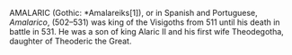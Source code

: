 AMALARIC (Gothic: *Amalareiks[1]), or in Spanish and Portuguese, _Amalarico_, (502–531) was king of the Visigoths from 511 until his death in battle in 531. He was a son of king Alaric II and his first wife Theodegotha, daughter of Theoderic the Great.
